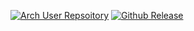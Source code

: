 [![Arch User Repsoitory](https://img.shields.io/aur/version/git-orchard)](https://aur.archlinux.org/packages/git-orchard)
[![Github Release](https://img.shields.io/github/v/release/jmelahman/git-orchard)](https://github.com/jmelahman/git-orchard)
